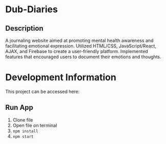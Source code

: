 # Dub-Diaries

## Description

A journaling website aimed at promoting mental health awareness and facilitating emotional expression. Utilized HTML/CSS, JavaScript/React, AJAX, and Firebase to create a user-friendly platform. Implemented features that encouraged users to document their emotions and thoughts.


# Development Information

This project can be accessed here:

## Run App
1. Clone file
2. Open file on terminal
3. `npm install`
4. `npm start`

